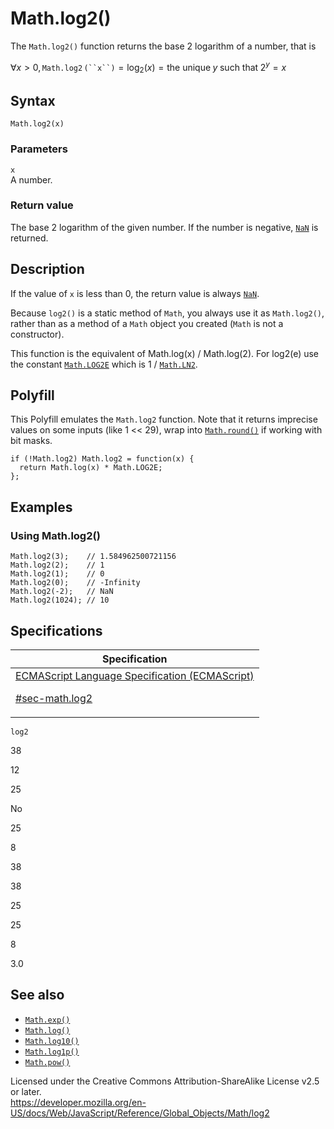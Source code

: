 # Math.log2()

The `Math.log2()` function returns the base 2 logarithm of a number, that is

∀*x* &gt; 0, `Math.log2` ` (``x``) ` = log<sub>2</sub>(_x_) = the unique *y* such that 2<sup>_y_</sup> = *x*

## Syntax

    Math.log2(x)

### Parameters

`x`  
A number.

### Return value

The base 2 logarithm of the given number. If the number is negative, [`NaN`](../nan) is returned.

## Description

If the value of `x` is less than 0, the return value is always [`NaN`](../nan).

Because `log2()` is a static method of `Math`, you always use it as `Math.log2()`, rather than as a method of a `Math` object you created (`Math` is not a constructor).

This function is the equivalent of Math.log(x) / Math.log(2). For log2(e) use the constant [`Math.LOG2E`](log2e) which is 1 / [`Math.LN2`](ln2).

## Polyfill

This Polyfill emulates the `Math.log2` function. Note that it returns imprecise values on some inputs (like 1 &lt;&lt; 29), wrap into [`Math.round()`](round) if working with bit masks.

    if (!Math.log2) Math.log2 = function(x) {
      return Math.log(x) * Math.LOG2E;
    };

## Examples

### Using Math.log2()

    Math.log2(3);    // 1.584962500721156
    Math.log2(2);    // 1
    Math.log2(1);    // 0
    Math.log2(0);    // -Infinity
    Math.log2(-2);   // NaN
    Math.log2(1024); // 10

## Specifications

<table><thead><tr class="header"><th>Specification</th></tr></thead><tbody><tr class="odd"><td><a href="https://tc39.es/ecma262/#sec-math.log2">ECMAScript Language Specification (ECMAScript) 
<br/>

<span class="small">#sec-math.log2</span></a></td></tr></tbody></table>

`log2`

38

12

25

No

25

8

38

38

25

25

8

3.0

## See also

-   [`Math.exp()`](exp)
-   [`Math.log()`](log)
-   [`Math.log10()`](log10)
-   [`Math.log1p()`](log1p)
-   [`Math.pow()`](pow)

 
Licensed under the Creative Commons Attribution-ShareAlike License v2.5 or later.  
<a href="https://developer.mozilla.org/en-US/docs/Web/JavaScript/Reference/Global_Objects/Math/log2" class="_attribution-link">https://developer.mozilla.org/en-US/docs/Web/JavaScript/Reference/Global_Objects/Math/log2</a>
